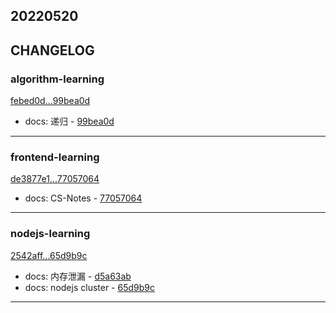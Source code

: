 ## 20220520

## CHANGELOG

### algorithm-learning

[febed0d...99bea0d](https://github.com/zhbhun/algorithm-learning/compare/febed0d...99bea0d)

* docs: 递归 - [99bea0d](https://github.com/zhbhun/algorithm-learning/commit/99bea0d10805b85ddc718aee6dc428706bd24192)

---

### frontend-learning

[de3877e1...77057064](https://github.com/zhbhun/frontend-learning/compare/de3877e1...77057064)

* docs: CS-Notes - [77057064](https://github.com/zhbhun/frontend-learning/commit/7705706486bd17a38efde8bd99d8f3cdf8b3a62f)

---

### nodejs-learning

[2542aff...65d9b9c](https://github.com/zhbhun/nodejs-learning/compare/2542aff...65d9b9c)

* docs: 内存泄漏 - [d5a63ab](https://github.com/zhbhun/nodejs-learning/commit/d5a63ab2fd00dc032e8bf61e06b531e0411216bf)
* docs: nodejs cluster - [65d9b9c](https://github.com/zhbhun/nodejs-learning/commit/65d9b9c23338e3a504bb9c71f76e8bf0d5a7124d)

---

